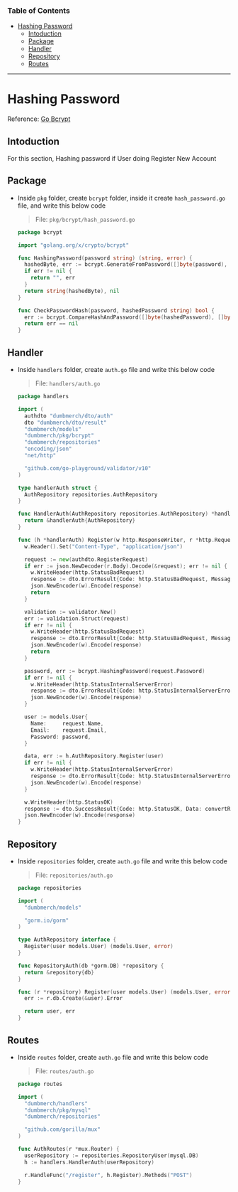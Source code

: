 ### Table of Contents

- [Hashing Password](#hashing-password)
  - [Intoduction](#intoduction)
  - [Package](#Package)
  - [Handler](#Handler)
  - [Repository](#repository)
  - [Routes](#routes)

---

# Hashing Password

Reference: [Go Bcrypt](https://pkg.go.dev/golang.org/x/crypto/bcrypt)

## Intoduction

For this section, Hashing password if User doing Register New Account

## Package

- Inside `pkg` folder, create `bcrypt` folder, inside it create `hash_password.go` file, and write this below code

  > File: `pkg/bcrypt/hash_password.go`

  ```go
  package bcrypt

  import "golang.org/x/crypto/bcrypt"

  func HashingPassword(password string) (string, error) {
    hashedByte, err := bcrypt.GenerateFromPassword([]byte(password), 10)
    if err != nil {
      return "", err
    }
    return string(hashedByte), nil
  }

  func CheckPasswordHash(password, hashedPassword string) bool {
    err := bcrypt.CompareHashAndPassword([]byte(hashedPassword), []byte(password))
    return err == nil
  }
  ```

## Handler

- Inside `handlers` folder, create `auth.go` file and write this below code

  > File: `handlers/auth.go`

  ```go
  package handlers

  import (
    authdto "dumbmerch/dto/auth"
    dto "dumbmerch/dto/result"
    "dumbmerch/models"
    "dumbmerch/pkg/bcrypt"
    "dumbmerch/repositories"
    "encoding/json"
    "net/http"

    "github.com/go-playground/validator/v10"
  )

  type handlerAuth struct {
    AuthRepository repositories.AuthRepository
  }

  func HandlerAuth(AuthRepository repositories.AuthRepository) *handlerAuth {
    return &handlerAuth{AuthRepository}
  }

  func (h *handlerAuth) Register(w http.ResponseWriter, r *http.Request) {
    w.Header().Set("Content-Type", "application/json")

    request := new(authdto.RegisterRequest)
    if err := json.NewDecoder(r.Body).Decode(&request); err != nil {
      w.WriteHeader(http.StatusBadRequest)
      response := dto.ErrorResult{Code: http.StatusBadRequest, Message: err.Error()}
      json.NewEncoder(w).Encode(response)
      return
    }

    validation := validator.New()
    err := validation.Struct(request)
    if err != nil {
      w.WriteHeader(http.StatusBadRequest)
      response := dto.ErrorResult{Code: http.StatusBadRequest, Message: err.Error()}
      json.NewEncoder(w).Encode(response)
      return
    }

    password, err := bcrypt.HashingPassword(request.Password)
    if err != nil {
      w.WriteHeader(http.StatusInternalServerError)
      response := dto.ErrorResult{Code: http.StatusInternalServerError, Message: err.Error()}
      json.NewEncoder(w).Encode(response)
    }

    user := models.User{
      Name:     request.Name,
      Email:    request.Email,
      Password: password,
    }

    data, err := h.AuthRepository.Register(user)
    if err != nil {
      w.WriteHeader(http.StatusInternalServerError)
      response := dto.ErrorResult{Code: http.StatusInternalServerError, Message: err.Error()}
      json.NewEncoder(w).Encode(response)
    }

    w.WriteHeader(http.StatusOK)
    response := dto.SuccessResult{Code: http.StatusOK, Data: convertResponse(data)}
    json.NewEncoder(w).Encode(response)
  }
  ```

## Repository

- Inside `repositories` folder, create `auth.go` file and write this below code

  > File: `repositories/auth.go`

  ```go
  package repositories

  import (
    "dumbmerch/models"

    "gorm.io/gorm"
  )

  type AuthRepository interface {
    Register(user models.User) (models.User, error)
  }

  func RepositoryAuth(db *gorm.DB) *repository {
    return &repository{db}
  }

  func (r *repository) Register(user models.User) (models.User, error) {
    err := r.db.Create(&user).Error

    return user, err
  }
  ```

## Routes

- Inside `routes` folder, create `auth.go` file and write this below code

  > File: `routes/auth.go`

  ```go
  package routes

  import (
    "dumbmerch/handlers"
    "dumbmerch/pkg/mysql"
    "dumbmerch/repositories"

    "github.com/gorilla/mux"
  )

  func AuthRoutes(r *mux.Router) {
    userRepository := repositories.RepositoryUser(mysql.DB)
    h := handlers.HandlerAuth(userRepository)

    r.HandleFunc("/register", h.Register).Methods("POST")
  }
  ```
